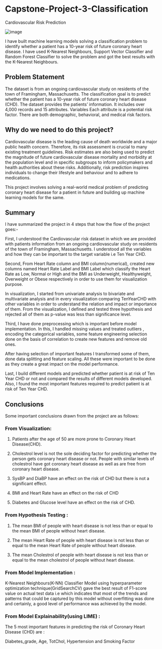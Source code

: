 # Capstone-Project-3-Classification
Cardiovascular Risk Prediction



![image](https://github.com/Shubham-droid24/Cardiovascular-Risk-Prediction/assets/72461022/c4e60fa9-353c-455f-9ed4-6ec2f5070ed6)


I have built machine learning models solving a classification problem to identify whether a patient has a 10-year risk of future coronary heart disease. I have used K-Nearest Neighbours, Support Vector Classifier and Random Forest Classifier to solve the problem and got the best results with the K-Nearest Neighbours.

## Problem Statement

The dataset is from an ongoing cardiovascular study on residents of the town of Framingham, Massachusetts.
The classification goal is to predict whether the patient has a 10-year risk of future coronary heart disease (CHD).
The dataset provides the patients’ information. It includes over 4,000 records and 15 attributes. Variables Each attribute is a potential risk factor. There are both demographic, behavioral, and medical risk factors.

## Why do we need to do this project?

Cardiovascular disease is the leading cause of death worldwide and a major public health concern. Therefore, its risk assessment is crucial to many existing treatment guidelines. Risk estimates are also being used to predict the magnitude of future cardiovascular disease mortality and morbidity at the population level and in specific subgroups to inform policymakers and health authorities about these risks. Additionally, risk prediction inspires individuals to change their lifestyle and behaviour and to adhere to medications.

This project involves solving a real-world medical problem of predicting coronary heart disease for a patient in future and building up machine learning models for the same.

## Summary

I have summarized the project in 4 steps that how the flow of the project goes:-

First, I understood the Cardiovascular risk dataset in which we are provided with patients information from an ongoing cardiovascular study on residents of the town of Framingham, Massachusetts. I understood all the variables and how they can be important to the target variable i.e Ten Year CHD.

Second, From Heart Rate column and BMI column(numerical), created new columns named Heart Rate Label and BMI Label which classify the Heart Rate as Low, Normal or High and the BMI as Underweight, Healthyweight, Overweight or Obese respectively in order to use them for visualization purpose.

In visualization, I started from univariate analysis to bivariate and multivariate analysis and in every visualization comparing TenYearCHD with other variables in order to understand the relation and impact or importance of them. From the visualization, I defined and tested three hypothesis and rejected all of them as p-value was less than significance level.

Third, I have done preprocessing which is important before model implementation. In this, I handled missing values and treated outliers , encoding the categorical variables, some feature engineering selection done on the basis of correlation to create new features and remove old ones.

After having selection of important features I transformed some of them, done data splitting and feature scaling. All these were important to be done as they create a great impact on the model performance.

Last, I build different models and predicted whether patient is at risk of Ten Year CHD or not and compared the results of different models developed. Also, I found the most important features required to predict patient is at risk of Ten Year CHD.

## Conclusions

Some important conclusions drawn from the project are as follows:

### From Visualization:

1) Patients after the age of 50 are more prone to Coronary Heart Disease(CHD).

2) Cholestrol level is not the sole deciding factor for predicting whether the person gets coronary heart disease or not. People with similar levels of cholestrol have got coronary heart disease as well as are free from coronary heart disease.

3) SysBP and DiaBP have an effect on the risk of CHD but there is not a significant effect.

4) BMI and Heart Rate have an effect on the risk of CHD

5) Diabetes and Glucose level have an effect on the risk of CHD.

### From Hypothesis Testing :

1) The mean BMI of people with heart disease is not less than or equal to the mean BMI of people without heart disease.

2) The mean Heart Rate of people with heart disease is not less than or equal to the mean Heart Rate of people without heart disease.

3) The mean Cholestrol of people with heart disease is not less than or equal to the mean cholestrol of people without heart disease.

### From Model Implementation :

K-Nearest Neighbours(K-NN) Classifier Model using hyperparameter optimization technique(GridSearchCV) gave the best result of F1-score value on actual test data i.e which indicates that most of the trends and patterns that could be captured by this model without overfitting was done and certainly, a good level of performance was achieved by the model.

### From Model Explainability(using LIME) :

The 5 most important features in predicting the risk of Coronary Heart Disease (CHD) are :

Diabetes_grade, Age, TotChol, Hypertension and Smoking Factor
